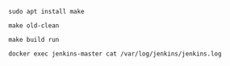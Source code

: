 ```
sudo apt install make 

```


```
make old-clean
```

```
make build run 
```

```
docker exec jenkins-master cat /var/log/jenkins/jenkins.log

```